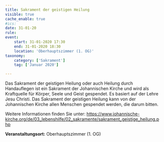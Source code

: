 ```yaml
---
title: Sakrament der geistigen Heilung
visible: true
cache_enable: true
#ics: 
date: 31-01-20
rule: 
event:
	start: 31-01-2020 17:30
	end: 31-01-2020 18:30
	location: 'Oberhauptszimmer (1. OG)'
taxonomy:
	category: ['Sakrament']
	tag: ['Januar 2020']

---
```

Das Sakrament der geistigen Heilung oder auch Heilung durch Handauflegen ist ein Sakrament der Johannischen Kirche und wird als Kraftquelle für Körper, Seele und Geist gespendet. Es basiert auf der Lehre Jesu Christi. Das Sakrament der geistigen Heilung kann von der Johannischen Kirche allen Menschen gespendet werden, die darum bitten.

Weitere Informationen finden Sie unter:
https://www.johannische-kirche.org/de/03_lebenshilfe/02_sakramente/sakrament_geistige_heilung.php



**Veranstaltungsort:** Oberhauptszimmer (1. OG)

